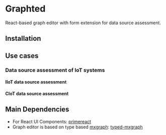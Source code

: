 # Graphted
React-based graph editor with form extension for data source assessment.

## Installation

## Use cases

### Data source assessment of IoT systems

#### IIoT data source assessment

#### CIoT data source assessment




## Main Dependencies

+ For React UI Components: [primereact](https://github.com/primefaces/primereact)
+ Graph editor is based on type based [mxgraph](https://github.com/jgraph/mxgraph): [typed-mxgraph](https://github.com/typed-mxgraph/typed-mxgraph/)